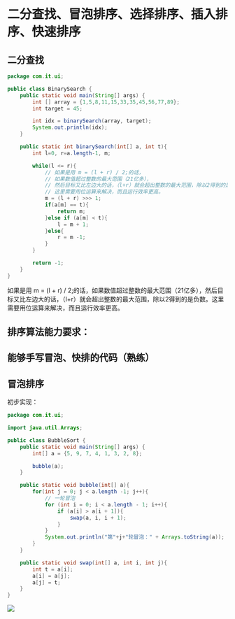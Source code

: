 # 二分查找、冒泡排序、选择排序、插入排序、快速排序



## 二分查找

```java
package com.it.ui;

public class BinarySearch {
    public static void main(String[] args) {
        int [] array = {1,5,8,11,15,33,35,45,56,77,89};
        int target = 45;

        int idx = binarySearch(array, target);
        System.out.println(idx);
    }

    public static int binarySearch(int[] a, int t){
        int l=0, r=a.length-1, m;

        while(l <= r){
            // 如果是用 m = (l + r) / 2;的话，
            // 如果数值超过整数的最大范围（21亿多），
            // 然后目标又比左边大的话，（l+r）就会超出整数的最大范围，除以2得到的是负数。
            // 这里需要用位运算来解决，而且运行效率更高。
            m = (l + r) >>> 1;
            if(a[m] == t){
                return m;
            }else if (a[m] < t){
                l = m + 1;
            }else{
                r = m -1;
            }
        }

        return -1;
    }
}
```

如果是用 m = (l + r) / 2;的话，如果数值超过整数的最大范围（21亿多），然后目标又比左边大的话，（l+r）就会超出整数的最大范围，除以2得到的是负数。这里需要用位运算来解决，而且运行效率更高。



## 排序算法能力要求：

## 能够手写冒泡、快排的代码（熟练）



## 冒泡排序

初步实现：

```java
package com.it.ui;

import java.util.Arrays;

public class BubbleSort {
    public static void main(String[] args) {
        int[] a = {5, 9, 7, 4, 1, 3, 2, 8};

        bubble(a);
    }

    public static void bubble(int[] a){
        for(int j = 0; j < a.length -1; j++){
            // 一轮冒泡
            for (int i = 0; i < a.length - 1; i++){
                if (a[i] > a[i + 1]){
                    swap(a, i, i + 1);
                }
            }
            System.out.println("第"+j+"轮冒泡：" + Arrays.toString(a));
        }
    }

    public static void swap(int[] a, int i, int j){
        int t = a[i];
        a[i] = a[j];
        a[j] = t;
    }
}
```

![](D:\文档\瑞吉外卖图片\image-20221008183639755-1665225992295-2.png)

